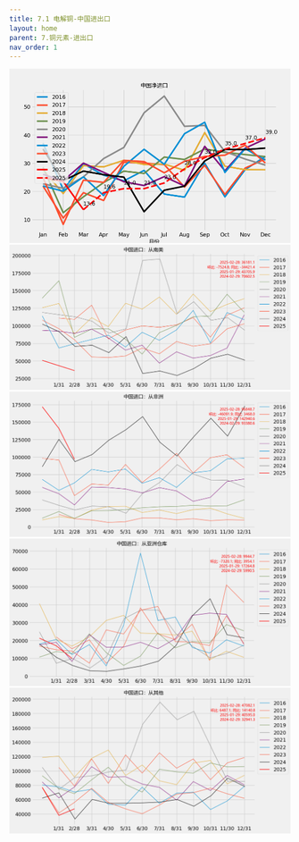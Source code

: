 ```yaml
---
title: 7.1 电解铜-中国进出口
layout: home
parent: 7.铜元素-进出口
nav_order: 1
---
```





<img src="Charts/%E4%B8%AD%E5%9B%BD%E5%87%80%E8%BF%9B%E5%8F%A3.png" alt="中国净进口">

<img src="Charts/%E4%B8%AD%E5%9B%BD%E8%BF%9B%E5%8F%A3%EF%BC%9A%E4%BB%8E%E5%8D%97%E7%BE%8E.png" alt="南美">

<img src="Charts/%E4%B8%AD%E5%9B%BD%E8%BF%9B%E5%8F%A3%EF%BC%9A%E4%BB%8E%E9%9D%9E%E6%B4%B2.png" alt="非洲">

<img src="Charts/%E4%B8%AD%E5%9B%BD%E8%BF%9B%E5%8F%A3%EF%BC%9A%E4%BB%8E%E4%BA%9A%E6%B4%B2%E4%BB%93%E5%BA%93.png" alt="仓库国家">

<img src="Charts/%E4%B8%AD%E5%9B%BD%E8%BF%9B%E5%8F%A3%EF%BC%9A%E4%BB%8E%E5%85%B6%E4%BB%96.png" alt="其他">



